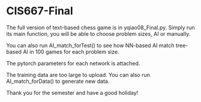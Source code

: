 # CIS667-Final

The full version of text-based chess game is in yqiao08_Final.py. Simply run its main function, you will be able to choose problem sizes, AI or manually. 

You can also run AI_match_forTest() to see how NN-based AI match tree-based AI in 100 games for each problem size. 

The pytorch parameters for each network is attached. 

The training data are too large to upload. You can also run AI_match_forData() to generate new data. 

Thank you for the semester and have a good holiday! 
